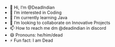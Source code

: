 - 👋 Hi, I’m @DeadIndian
- 👀 I’m interested in Coding
- 🌱 I’m currently learning Java
- 💞️ I’m looking to collaborate on Innovative Projects
- 📫 How to reach me dm @deadindian in discord
- 😄 Pronouns: he/him/dead
- ⚡ Fun fact: I am Dead

<!---
DeadIndian/DeadIndian is a ✨ special ✨ repository because its `README.md` (this file) appears on your GitHub profile.
You can click the Preview link to take a look at your changes.
--->
